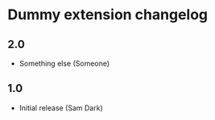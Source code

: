 Dummy extension changelog
=========================

2.0
---

- Something else (Someone)

1.0
---

- Initial release (Sam Dark)